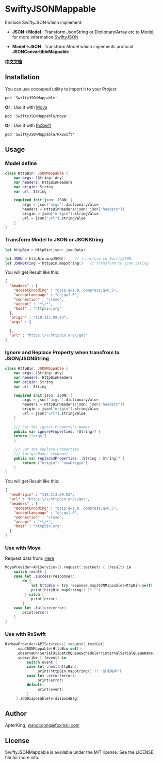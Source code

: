 # SwiftyJSONMappable
Enclose SwiftyJSON which implement: 
 
- **JSON->Model** : Transform JsonString or Dictionary/Array etc to Model, for more information [SwiftyJSON](https://github.com/SwiftyJSON/SwiftyJSON)

- **Model->JSON** : Transform Model which impements protocol **JSONConvertibleMappable**

[**中文文档**](http://www.jianshu.com/p/5a564585e0ea)

## Installation

You can use cocoapod utility to import it to your Project

``` swift
pod 'SwiftyJSONMappable'
```

**Or** : Use it with [Moya](https://github.com/Moya/Moya)

``` swift
pod 'SwiftyJSONMappable/Moya'
```

**Or** : Use it with [RxSwift](https://github.com/ReactiveX/RxSwift)

``` swift
pod 'SwiftyJSONMappable/RxSwift'
```

## Usage

### Model define

``` swift
class HttpBin: JSONMappable {
    var args: [String: Any]
    var headers: HttpBinHeaders
    var origin: String
    var url: String

    required init(json: JSON) {
        args = json["args"].dictionaryValue
        headers = HttpBinHeaders(json: json["headers"])
        origin = json["origin"].stringValue
        url = json["url"].stringValue
    }
}
```

### Transform Model to JSON or JSONString

``` swift
let httpBin = HttpBin(json: jsonData)

let JSON = httpBin.mapJSON()    // transform to SwiftyJSON
let JSONString = httpBin.mapString()   // transform to json String
```

You will get Result like this:

``` json
{
  "headers" : {
    "acceptEncoding" : "gzip;q=1.0, compress;q=0.5",
    "acceptLanguage" : "en;q=1.0",
    "connection" : "close",
    "accept" : "*\/*",
    "host" : "httpbin.org"
  },
  "origin" : "118.113.69.83",
  "args" : {

  },
  "url" : "https:\/\/httpbin.org\/get"
}
```

### Ignore and Replace Property when transfrom to JSON/JSONString

``` swift
class HttpBin: JSONMappable {
    var args: [String: Any]
    var headers: HttpBinHeaders
    var origin: String
    var url: String

    required init(json: JSON) {
        args = json["args"].dictionaryValue
        headers = HttpBinHeaders(json: json["headers"])
        origin = json["origin"].stringValue
        url = json["url"].stringValue
    }
    
    /// Set the ignore Property's Names
    public var ignoreProperties: [String]? {
	return ["args"]
    }

    /// Set the replace Properties
    /// [originName: newName]
    public var replacedProperties: [String : String]? {
    	return ["origin": "newOrigin"]
    }
}

```

You will get Result like this:

```  json
{
  "newOrigin" : "118.113.69.83",
  "url" : "https:\/\/httpbin.org\/get",
  "headers" : {
    "acceptEncoding" : "gzip;q=1.0, compress;q=0.5",
    "acceptLanguage" : "en;q=1.0",
    "connection" : "close",
    "accept" : "*\/*",
    "host" : "httpbin.org"
  }
}
```

### Use with Moya

Request data from: [Here](https://httpbin.org/get)

``` swift
MoyaProvider<APIService>().request(.testGet) { (result) in
	switch result {
	case let .success(response):
		do {
            let httpBin = try response.mapJSONMappable(HttpBin.self)
            print(httpBin.mapString() ?? "")
         } catch {
            print(error)
        }
    case let .failure(error):
    	print(error)
    }
}
```

### Use with RxSwift

``` swift
RxMoyaProvider<APIService>().request(.testGet)
     .mapJSONMappable(HttpBin.self)
     .observeOn(SerialDispatchQueueScheduler(internalSerialQueueName: "test"))
     .subscribe { (event) in
          switch event {
          case let .next(httpBin):
               print(httpBin.mapString() ?? "请求完毕")
          case let .error(error):
               print(error)
          default:
               print(event)
          }
     }.addDisposableTo(disposeBag)

```


## Author

ApterKing, wangccong@foxmail.com

## License

SwiftyJSONMappable is available under the MIT license. See the LICENSE file for more info.

